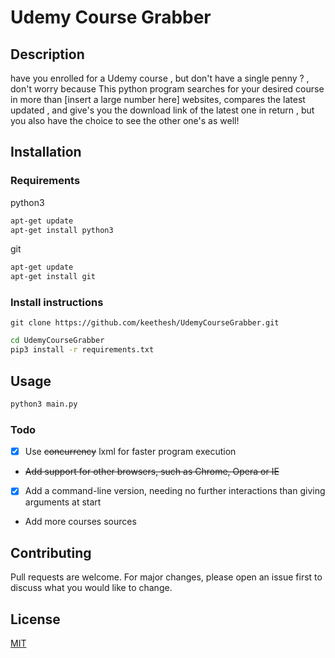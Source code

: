 # Udemy Course Grabber

## Description
have you enrolled  for  a Udemy course , but don't have a single penny ? , don't worry because This python program searches for your desired course in more than [insert a large  number here] websites, compares the latest updated , and give's you the download link of the latest one in return , but you also have the choice to see the other one's as well!

## Installation

### Requirements
python3
```bash
apt-get update
apt-get install python3
```
git
```bash
apt-get update
apt-get install git
```
### Install instructions
```git
git clone https://github.com/keethesh/UdemyCourseGrabber.git
```
```bash
cd UdemyCourseGrabber
pip3 install -r requirements.txt
```

## Usage

```bash
python3 main.py
```

### Todo
 - [X] Use ~~concurrency~~ lxml for faster program execution

- ~~Add support for other browsers, such as Chrome, Opera or IE~~
 - [X] Add a command-line version, needing no further interactions than giving arguments at start
 - Add more courses sources
## Contributing
Pull requests are welcome. For major changes, please open an issue first to discuss what you would like to change.

## License
[MIT](https://choosealicense.com/licenses/mit/)
